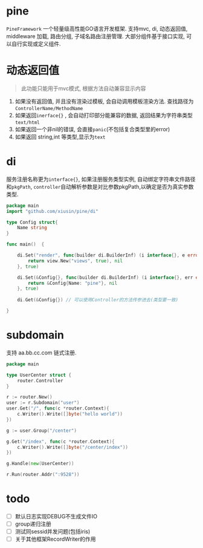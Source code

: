# pine #

`PineFramework`  一个轻量级高性能GO语言开发框架.  支持mvc, di, 动态返回值, middleware 加载, 路由分组, 子域名路由注册管理.
大部分组件基于接口实现, 可以自行实现或定义组件. 

 # 动态返回值 #
> 此功能只能用于mvc模式, 根据方法自动兼容显示内容

1. 如果没有返回值, 并且没有渲染过模板, 会自动调用模板渲染方法. 查找路径为 `ControllerName/MethodName`
2. 如果返回`inerface{}` , 会自动打印部分能兼容的数据, 返回结果为字符串类型 `text/html`
3. 如果返回一个非nil的错误, 会直接`panic`(不包括复合类型里的error)
4. 如果返回 string,int 等类型,显示为`text`


# di # 
服务注册名称更为`interface{}`,  如果注册服务类型实例, 自动绑定字符串文件路径和`pkgPath`,
`controller`自动解析参数是对比参数pkgPath,以确定是否为真实参数类型.  

```go
package main
import "github.com/xiusin/pine/di"

type Config struct{
    Name string
}

func main()  {

 	di.Set("render", func(builder di.BuilderInf) (i interface{}, e error) {
 		return view.New("views", true), nil
 	}, true)

    di.Set(&Config{}, func(builder di.BuilderInf) (i interface{}, err error) {
        return &Config{Name: "pine"}, nil
    }, true)
    
    di.Get(&Config{}) // 可以使用Controller的方法传参进去(类型要一致)

}
```


# subdomain # 
支持 aa.bb.cc.com 链式注册. 

```go
package main

type UserCenter struct {
    router.Controller
}

r := router.New()
user := r.Subdomain("user")
user.Get("/", func(c *router.Context){
    c.Writer().Write([]byte("hello world"))
})

g := user.Group("/center")

g.Get("/index", func(c *router.Context){
    c.Writer().Write([]byte("/center/index"))
})

g.Handle(new(UserCenter))

r.Run(router.Addr(":9528"))
```

# todo #
- [ ] 默认日志实现DEBUG不生成文件IO
- [ ] group递归注册
- [ ] 测试同sessid并发问题(包括iris) 
- [ ] 关于其他框架RecordWriter的作用